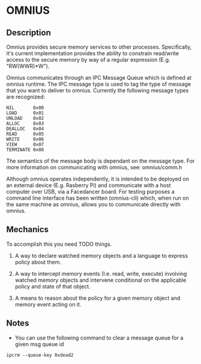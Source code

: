 # OMNIUS

## Description


Omnius provides secure memory services to other processes. Specifically, it's current implementation provides 
the ability to constrain read/write access to the secure memory by way of a regular expression (E.g. "RW(WWR)*W").

Omnius communicates through an IPC Message Queue which is defined at omnius runtime. The IPC message type is used to tag the type of message that you want to deliver to omnius. Currently the following message types are
recognized:

    NIL       0x00
    LOAD      0x01
    UNLOAD    0x02
    ALLOC     0x03
    DEALLOC   0x04
    READ      0x05
    WRITE     0x06
    VIEW      0x07
    TERMINATE 0x08

The semantics of the message body is dependant on the message type. For more information on communicating with omnius, see: omnius/comm.h 


Although omnius operates independently, it is intended to be deployed on an external device (E.g. Rasberry Pi) and communicate with a host computer over USB, via a Facedancer board. For testing purposes a command line interface has been written (omnius-cli) which, when run on the same machine as omnius, allows you to communicate directly with omnius.


## Mechanics
To accomplish this you need TODO things.

1) A way to declare watched memory objects and a language to express policy about them.

2) A way to intercept memory events (I.e. read, write, execute) involving watched memory objects and intervene conditional on the applicable policy and state of that object.

3) A means to reason about the policy for a given memory object and memory event acting on it.

## Notes

- You can use the following command to clear a message queue for a given msg queue id

`ipcrm --queue-key 0xdead2`